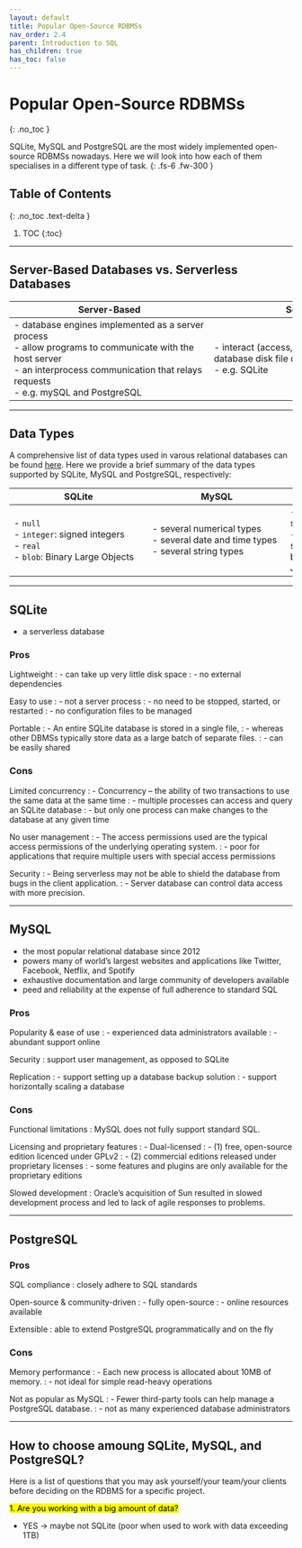```yaml
---
layout: default
title: Popular Open-Source RDBMSs
nav_order: 2.4
parent: Introduction to SQL
has_children: true
has_toc: false
---
```

# Popular Open-Source RDBMSs
{: .no_toc }

SQLite, MySQL and PostgreSQL are the most widely implemented open-source RDBMSs nowadays. Here we will look into how each of them specialises in a different type of task. 
{: .fs-6 .fw-300 }

## Table of Contents
{: .no_toc .text-delta }

1. TOC
{:toc}

---

## Server-Based Databases vs. Serverless Databases

| Server-Based | Serverless |
| --- | --- |
| <span style="display: inline-block; width:340px">- database engines implemented as a server process <br> - allow programs to communicate with the host server <br> - an interprocess communication that relays requests <br> - e.g. mySQL and PostgreSQL</span> | <span style="display: inline-block; width:340px">- interact (access, read, and write) with the database disk file directly <br> - e.g. SQLite</span> |

---

## Data Types
A comprehensive list of data types used in varous relational databases can be found [here](https://www.w3schools.com/sql/sql_datatypes.asp). Here we provide a brief summary of the data types supported by SQLite, MySQL and PostgreSQL, respectively:

| SQLite | MySQL | PostgreSQL |
| --- | --- | --- |
| <span style="display: inline-block; width:230px">- `null` <br> - `integer`: signed integers <br> - `real` <br> - `blob`: Binary Large Objects</span> | <span style="display: inline-block; width:230px">- several numerical types <br> - several date and time types <br> - several string types</span> | <span style="display: inline-block; width:230px">- in addition to numeric, string, and date and time <br> - also supports geometric shapes, network addresses, bit strings, text searches, JSON entries</span> |

---

## SQLite
- a serverless database

### Pros

Lightweight
: - can take up very little disk space
: - no external dependencies

Easy to use
: - not a server process
:   - no need to be stopped, started, or restarted
:   - no configuration files to be managed

Portable
: - An entire SQLite database is stored in a single file, 
: - whereas other DBMSs typically store data as a large batch of separate files.
: - can be easily shared

### Cons

Limited concurrency
: - Concurrency – the ability of two transactions to use the same data at the same time
: - multiple processes can access and query an SQLite database
: - but only one process can make changes to the database at any given time

No user management
: - The access permissions used are the typical access permissions of the underlying operating system.
: - poor for applications that require multiple users with special access permissions

Security
: - Being serverless may not be able to shield the database from bugs in the client application.
: - Server database can control data access with more precision.

---

## MySQL
- the most popular relational database since 2012
- powers many of world’s largest websites and applications like Twitter, Facebook, Netflix, and Spotify
- exhaustive documentation and large community of developers available
- peed and reliability at the expense of full adherence to standard SQL

### Pros

Popularity & ease of use
: - experienced data administrators available
: - abundant support online

Security
: support user management, as opposed to SQLite

Replication
: - support setting up a database backup solution
: - support horizontally scaling a database

### Cons

Functional limitations
: MySQL does not fully support standard SQL.

Licensing and proprietary features
: - Dual-licensed
: - (1) free, open-source edition licenced under GPLv2
: - (2) commercial editions released under proprietary licenses
: - some features and plugins are only available for the proprietary editions

Slowed development
: Oracle’s acquisition of Sun resulted in slowed development process and led to lack of agile responses to problems. 

---

## PostgreSQL

### Pros

SQL compliance
: closely adhere to SQL standards

Open-source & community-driven
: - fully open-source
: - online resources available

Extensible
: able to extend PostgreSQL programmatically and on the fly

### Cons

Memory performance
: - Each new process is allocated about 10MB of memory. 
: - not ideal for simple read-heavy operations

Not as popular as MySQL
: - Fewer third-party tools can help manage a PostgreSQL database.
: - not as many experienced database administrators

---

## How to choose amoung SQLite, MySQL, and PostgreSQL?
Here is a list of questions that you may ask yourself/your team/your clients before deciding on the RDBMS for a specific project. 

<mark>1. Are you working with a big amount of data?</mark>
- YES &rarr; maybe not SQLite (poor when used to work with data exceeding 1TB)



